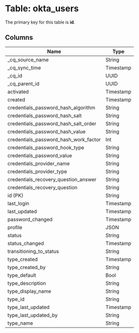 # Table: okta_users



The primary key for this table is **id**.



## Columns
| Name          | Type          |
| ------------- | ------------- |
|_cq_source_name|String|
|_cq_sync_time|Timestamp|
|_cq_id|UUID|
|_cq_parent_id|UUID|
|activated|Timestamp|
|created|Timestamp|
|credentials_password_hash_algorithm|String|
|credentials_password_hash_salt|String|
|credentials_password_hash_salt_order|String|
|credentials_password_hash_value|String|
|credentials_password_hash_work_factor|Int|
|credentials_password_hook_type|String|
|credentials_password_value|String|
|credentials_provider_name|String|
|credentials_provider_type|String|
|credentials_recovery_question_answer|String|
|credentials_recovery_question|String|
|id (PK)|String|
|last_login|Timestamp|
|last_updated|Timestamp|
|password_changed|Timestamp|
|profile|JSON|
|status|String|
|status_changed|Timestamp|
|transitioning_to_status|String|
|type_created|Timestamp|
|type_created_by|String|
|type_default|Bool|
|type_description|String|
|type_display_name|String|
|type_id|String|
|type_last_updated|Timestamp|
|type_last_updated_by|String|
|type_name|String|